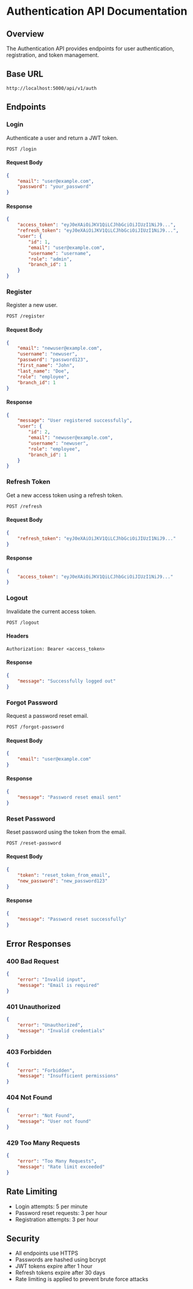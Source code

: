# Authentication API Documentation

## Overview
The Authentication API provides endpoints for user authentication, registration, and token management.

## Base URL
```
http://localhost:5000/api/v1/auth
```

## Endpoints

### Login
Authenticate a user and return a JWT token.

```http
POST /login
```

#### Request Body
```json
{
    "email": "user@example.com",
    "password": "your_password"
}
```

#### Response
```json
{
    "access_token": "eyJ0eXAiOiJKV1QiLCJhbGciOiJIUzI1NiJ9...",
    "refresh_token": "eyJ0eXAiOiJKV1QiLCJhbGciOiJIUzI1NiJ9...",
    "user": {
        "id": 1,
        "email": "user@example.com",
        "username": "username",
        "role": "admin",
        "branch_id": 1
    }
}
```

### Register
Register a new user.

```http
POST /register
```

#### Request Body
```json
{
    "email": "newuser@example.com",
    "username": "newuser",
    "password": "password123",
    "first_name": "John",
    "last_name": "Doe",
    "role": "employee",
    "branch_id": 1
}
```

#### Response
```json
{
    "message": "User registered successfully",
    "user": {
        "id": 2,
        "email": "newuser@example.com",
        "username": "newuser",
        "role": "employee",
        "branch_id": 1
    }
}
```

### Refresh Token
Get a new access token using a refresh token.

```http
POST /refresh
```

#### Request Body
```json
{
    "refresh_token": "eyJ0eXAiOiJKV1QiLCJhbGciOiJIUzI1NiJ9..."
}
```

#### Response
```json
{
    "access_token": "eyJ0eXAiOiJKV1QiLCJhbGciOiJIUzI1NiJ9..."
}
```

### Logout
Invalidate the current access token.

```http
POST /logout
```

#### Headers
```
Authorization: Bearer <access_token>
```

#### Response
```json
{
    "message": "Successfully logged out"
}
```

### Forgot Password
Request a password reset email.

```http
POST /forgot-password
```

#### Request Body
```json
{
    "email": "user@example.com"
}
```

#### Response
```json
{
    "message": "Password reset email sent"
}
```

### Reset Password
Reset password using the token from the email.

```http
POST /reset-password
```

#### Request Body
```json
{
    "token": "reset_token_from_email",
    "new_password": "new_password123"
}
```

#### Response
```json
{
    "message": "Password reset successfully"
}
```

## Error Responses

### 400 Bad Request
```json
{
    "error": "Invalid input",
    "message": "Email is required"
}
```

### 401 Unauthorized
```json
{
    "error": "Unauthorized",
    "message": "Invalid credentials"
}
```

### 403 Forbidden
```json
{
    "error": "Forbidden",
    "message": "Insufficient permissions"
}
```

### 404 Not Found
```json
{
    "error": "Not Found",
    "message": "User not found"
}
```

### 429 Too Many Requests
```json
{
    "error": "Too Many Requests",
    "message": "Rate limit exceeded"
}
```

## Rate Limiting
- Login attempts: 5 per minute
- Password reset requests: 3 per hour
- Registration attempts: 3 per hour

## Security
- All endpoints use HTTPS
- Passwords are hashed using bcrypt
- JWT tokens expire after 1 hour
- Refresh tokens expire after 30 days
- Rate limiting is applied to prevent brute force attacks 